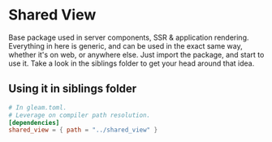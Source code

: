 # Shared View

Base package used in server components, SSR & application rendering. Everything
in here is generic, and can be used in the exact same way, whether it's on web,
or anywhere else. Just import the package, and start to use it. Take a look in
the siblings folder to get your head around that idea.

## Using it in siblings folder

```toml
# In gleam.toml.
# Leverage on compiler path resolution.
[dependencies]
shared_view = { path = "../shared_view" }
```
